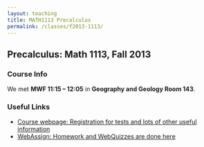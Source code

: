```yaml
---
layout: teaching
title: MATH1113 Precalculus
permalink: /classes/f2013-1113/
---
```


## Precalculus: Math 1113, Fall 2013
### Course Info
We met **MWF 11:15 &ndash; 12:05** in **Geography and Geology Room 143**.

### Useful Links

+ [Course webpage: Registration for tests and lots of other useful information](http://www.math.uga.edu/116/1113home.htm)
+ [WebAssign: Homework and WebQuizzes are done here](http://www.webassign.net/)

